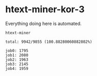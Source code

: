 # htext-miner-kor-3

Everything doing here is automated.

```
htext-miner

total: 9942/9855 (100.88280060882802%)

job0: 1795
job1: 2080
job2: 1963
job3: 2145
job4: 1959
```